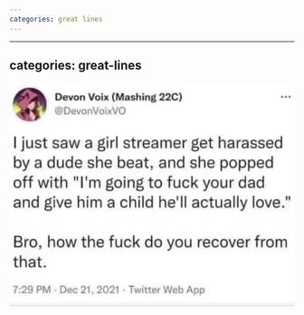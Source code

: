 ```yaml
---
categories: great lines
---
```


---
categories: great-lines
---

![savage](https://raw.githubusercontent.com/muneer78/muneer78.github.io/master/images/girlgamer.png)



